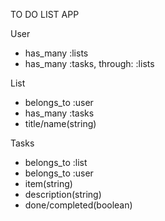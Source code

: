 TO DO LIST APP

User
   - has_many :lists
   - has_many :tasks, through: :lists
   

List
   - belongs_to :user
   - has_many :tasks
   - title/name(string)

Tasks
   - belongs_to :list
   - belongs_to :user
   - item(string)
   - description(string)
   - done/completed(boolean)
